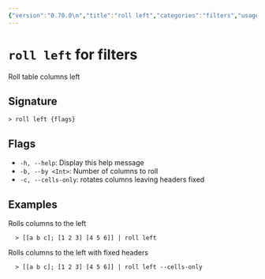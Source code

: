 ```yaml
---
{"version":"0.70.0\n","title":"roll left","categories":"filters","usage":"Roll table columns left\n"}
---
```

<!-- THIS FILE IS GENERATED BY update_book_commands.cjs USING NUSHELL'S HELP COMMANDS.
REFRAIN FROM EDITING IT MANUALLY.-->
# <code>roll left</code> for filters

<div class='command-title'>Roll table columns left</div>

## Signature

```> roll left {flags}```

## Flags

 * ```-h, --help```: Display this help message
 * ```-b, --by <Int>```: Number of columns to roll
 * ```-c, --cells-only```: rotates columns leaving headers fixed
## Examples

  Rolls columns to the left
```shell
  > [[a b c]; [1 2 3] [4 5 6]] | roll left
```
  Rolls columns to the left with fixed headers
```shell
  > [[a b c]; [1 2 3] [4 5 6]] | roll left --cells-only
```


